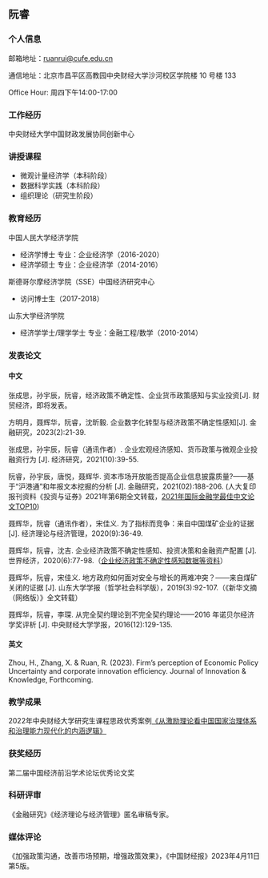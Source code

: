## 阮睿

### 个人信息

邮箱地址：ruanrui@cufe.edu.cn

通信地址：北京市昌平区高教园中央财经大学沙河校区学院楼 10 号楼 133

Office Hour: 周四下午14:00-17:00

### 工作经历

中央财经大学中国财政发展协同创新中心

### 讲授课程

* 微观计量经济学（本科阶段）
* 数据科学实践（本科阶段）
* 组织理论（研究生阶段）

### 教育经历

中国人民大学经济学院

* 经济学博士 专业：企业经济学（2016-2020）
* 经济学硕士 专业：企业经济学（2014-2016）

斯德哥尔摩经济学院（SSE）中国经济研究中心

* 访问博士生（2017-2018）

山东大学经济学院 

* 经济学学士/理学学士       专业：金融工程/数学（2010-2014）

### 发表论文
#### 中文
张成思，孙宇辰，阮睿，经济政策不确定性、企业货币政策感知与实业投资[J]. 财贸经济，即将发表。

方明月，聂辉华，阮睿，沈昕毅. 企业数字化转型与经济政策不确定性感知[J]. 金融研究，2023(2):21-39.

张成思，孙宇辰，阮睿（通讯作者）. 企业宏观经济感知、货币政策与微观企业投融资行为 [J]. 经济研究，2021(10):39-55.

阮睿，孙宇辰，唐悦，聂辉华. 资本市场开放能否提高企业信息披露质量?——基于“沪港通”和年报文本挖掘的分析
[J]. 金融研究，2021(02):188-206. (人大复印报刊资料《投资与证券》2021年第6期全文转载，[2021年国际金融学最佳中文论文TOP10](https://mp.weixin.qq.com/s/Cn8xOjCRrmiFU0ekIlIi8w))

聂辉华，阮睿（通讯作者），宋佳义. 为了指标而竞争：来自中国煤矿企业的证据 [J]. 经济理论与经济管理，2020(9):36-49.

聂辉华，阮睿，沈吉. 企业经济政策不确定性感知、投资决策和金融资产配置 [J]. 世界经济，2020(6):77-98.（[企业经济政策不确定性感知数据等资料](http://www.niehuihua.com/a/zuopin/521.html)）

聂辉华，阮睿，宋佳义. 地方政府如何面对安全与增长的两难冲突？——来自煤矿关闭的证据 [J]. 山东大学学报（哲学社会科学版），2019(3):92-107.（《新华文摘（网络版）》全文转载）

聂辉华，阮睿，李琛. 从完全契约理论到不完全契约理论——2016 年诺贝尔经济学奖评析 [J]. 中央财经大学学报，2016(12):129-135.

#### 英文
Zhou, H., Zhang, X. & Ruan, R. (2023). Firm’s perception of Economic Policy Uncertainty and corporate innovation efficiency. Journal of Innovation & Knowledge, Forthcoming.

### 教学成果

2022年中央财经大学研究生课程思政优秀案例[《从激励理论看中国国家治理体系和治理能力现代化的内涵逻辑》](http://gs.cufe.edu.cn/info/1082/9367.htm)

### 获奖经历
第二届中国经济前沿学术论坛优秀论文奖

### 科研评审

《金融研究》《经济理论与经济管理》匿名审稿专家。

### 媒体评论
《加强政策沟通，改善市场预期，增强政策效果》，《中国财经报》2023年4月11日第5版。

